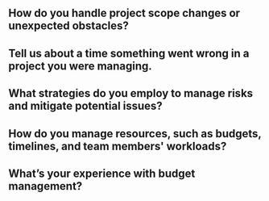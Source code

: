## How do you handle project scope changes or unexpected obstacles? 
## Tell us about a time something went wrong in a project you were managing.
## What strategies do you employ to manage risks and mitigate potential issues?
## How do you manage resources, such as budgets, timelines, and team members' workloads?
## What’s your experience with budget management?
